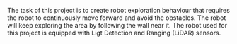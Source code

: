 The task of this project is to create robot exploration behaviour that requires the robot to 
continuously move forward and avoid the obstacles. 
The robot will keep exploring the area by following the wall near it. 
The robot used for this project is equipped with Ligt Detection and Ranging (LiDAR) sensors.
